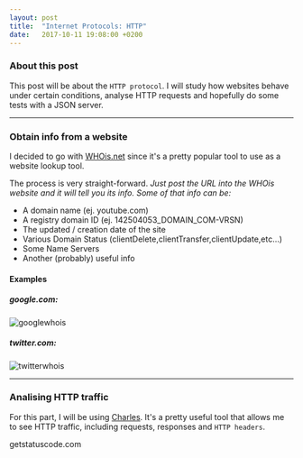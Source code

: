 ```yaml
---
layout: post
title:  "Internet Protocols: HTTP"
date:   2017-10-11 19:08:00 +0200
---
```


### [](#header-3)About this post
This post will be about the `HTTP protocol`.
I will study how websites behave under certain conditions, analyse HTTP requests and hopefully do some tests with a JSON server.

* * *

### [](#header-3)Obtain info from a website
I decided to go with [WHOis.net](https://www.whois.net) since it's a pretty popular tool to use as a website lookup tool.

The process is very straight-forward. *Just post the URL into the WHOis website and it will tell you its info. Some of that info can be:*

- A domain name (ej. youtube.com)
- A registry domain ID (ej. 142504053_DOMAIN_COM-VRSN)
- The updated / creation date of the site
- Various Domain Status (clientDelete,clientTransfer,clientUpdate,etc...)
- Some Name Servers
- Another (probably) useful info

#### [](#header-4)Examples

##### [](#header-5)google.com:
![googlewhois](https://i.imgur.com/3GAJHxE.png)

##### [](#header-5)twitter.com:
![twitterwhois](https://i.imgur.com/fkNwF9T.png)

* * *

### [](#header-3) Analising HTTP traffic

For this part, I will be using [Charles](https://www.charlesproxy.com). It's a pretty useful tool that allows me to see HTTP traffic, including requests, responses and `HTTP headers`. 

getstatuscode.com
